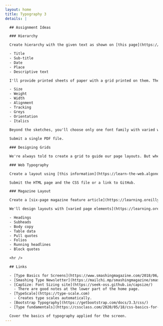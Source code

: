 ```yaml
---
layout: home
title: Typography 3
details: |

  ## Assignment Ideas

  ### Hierarchy

  Create hierarchy with the given text as shown on [this page](https://learning.oreilly.com/library/view/the-art-of/9781315301532/xhtml/13_Chapter07.xhtml#ch7). The text will be short. It should be an event announcement. There will be different versions for students to work on. It will include:

  - Title
  - Sub-title
  - Date
  - Place
  - Descriptive text

  I'll provide printed sheets of paper with a grid printed on them. These will be used to sketch layouts before building them. Sharpies, Fineliners and pencils will be best for this. Well use:

  - Size
  - Weight
  - Width
  - Alignment
  - Tracking
  - Greys
  - Orientation
  - Italics
  
  Beyond the sketches, you'll choose only one font family with varied weights and widths. Limit yourself to only greyscale. No graphics are allowed.

  Submit a single PDF file.

  ### Designing Grids

  We're always told to create a grid to guide our page layouts. But where do we start? How do we decide how to divide the page? We'll use [various formula](https://learning.oreilly.com/library/view/the-art-of/9781315301532/xhtml/14_Chapter08.xhtml#ch8) to create harmonious grids.

  ### Web Typography

  Create a layout using [this information](https://learn-the-web.algonquindesign.ca/topics/web-typography-cheat-sheet/). We'll create a page layout with multiple columns. Choose a pair of fonts that work well together and create sufficient contrast. We'll control hyphenation, and other variables listed on the page linked above.

  Submit the HTML page and the CSS file or a link to GitHub.

  ### Magazine Layout

  Create a [six-page magazine feature article](https://learning.oreilly.com/library/view/the-type-project/9780136816034/ch34.xhtml#ch34) combining text, pictures, call outs, and captions, and making effective use of white space

  We'll design layouts with [varied page elements](https://learning.oreilly.com/library/view/the-art-of/9781315301532/xhtml/15_Chapter09.xhtml#ch9), such as:

  - Headings
  - Subheads
  - Body copy
  - Table data
  - Pull quotes
  - Folios
  - Running headlines
  - Block quotes

  <hr />

  ## Links

  - [Type Basics for Screens](https://www.smashingmagazine.com/2018/06/reference-guide-typography-mobile-web-design/)
  - [Smashing Type Newsletter](https://mailchi.mp/smashingmagazine/smashing-newsletter-298-web-typography?e=db00feeaa2)
  - [CapSize: Font Sizing site](https://seek-oss.github.io/capsize/)
    - There are good notes at the lower part of the home page.
  - [TypeScale](https://type-scale.com)
    - Creates type scales automatically.
  - [Bootstrap Typography](https://getbootstrap.com/docs/3.3/css/)
  - [Type fundamentals](https://cssclass.com/2020/05/18/css-basics-for-typography/)

  Cover the basics of typography applied for the screen.
---
```

